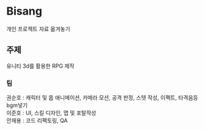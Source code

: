 # Bisang
개인 프로젝트 자료 옮겨놓기


## 주제
유니티 3d를 활용한 RPG 제작

### 팀
권순호 : 캐릭터 및 몹 애니메이션, 카메라 모션, 공격 판정, 스텟 작성, 이펙트, 타격음등 bgm넣기    
이준호 : UI, 스킬 디자인, 맵 및 포탈작성    
안재용 : 코드 리펙토링, QA    


